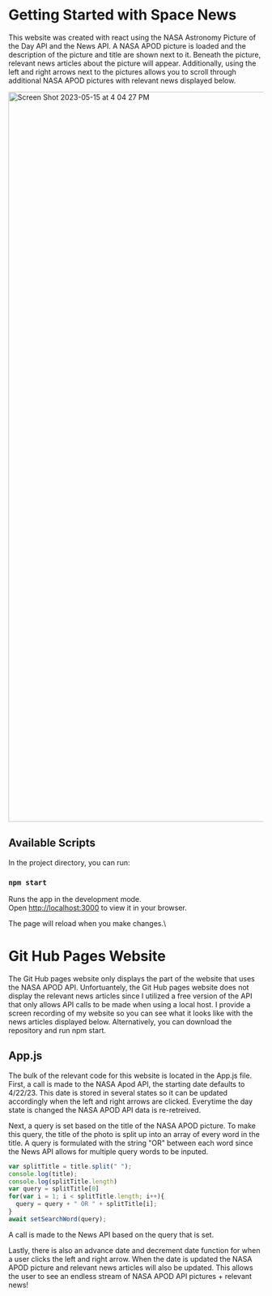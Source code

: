 # Getting Started with Space News

This website was created with react using the NASA Astronomy Picture of the Day API and the News API. A NASA APOD picture is loaded and the description of the picture and title are shown next to it. Beneath the picture, relevant news articles about the picture will appear. Additionally, using the left and right arrows next to the pictures allows you to scroll through additional NASA APOD pictures with relevant news displayed below.

<img width="1440" alt="Screen Shot 2023-05-15 at 4 04 27 PM" src="https://github.com/caseydara/my-app/assets/35241746/798a3054-4ab3-4c43-a9e5-9279cb55aa3a">

## Available Scripts

In the project directory, you can run:


### `npm start`

Runs the app in the development mode.\
Open [http://localhost:3000](http://localhost:3000) to view it in your browser.

The page will reload when you make changes.\

# Git Hub Pages Website
The Git Hub pages website only displays the part of the website that uses the NASA APOD API. Unfortuantely, the Git Hub pages website does not display the relevant news articles since I utilized a free version of the API that only allows API calls to be made when using a local host. I provide a screen recording of my website so you can see what it looks like with the news articles displayed below. Alternatively, you can download the repository and run npm start. 

## App.js

The bulk of the relevant code for this website is located in the App.js file. First, a call is made to the NASA Apod API, the starting date defaults to 4/22/23. This date is stored in several states so it can be updated accordingly when the left and right arrows are clicked. Everytime the day state is changed the NASA APOD API data is re-retreived.

Next, a query is set based on the title of the NASA APOD picture. To make this query, the title of the photo is split up into an array of every word in the title. A query is formulated with the string "OR" between each word since the News API allows for multiple query words to be inputed. 

```javascript
var splitTitle = title.split(" ");
console.log(title);
console.log(splitTitle.length)
var query = splitTitle[0]
for(var i = 1; i < splitTitle.length; i++){
  query = query + " OR " + splitTitle[i];
}
await setSearchWord(query);
```
A call is made to the News API based on the query that is set.

Lastly, there is also an advance date and decrement date function for when a user clicks the left and right arrow. When the date is updated the NASA APOD picture and relevant news articles will also be updated. This allows the user to see an endless stream of NASA APOD API pictures + relevant news!


